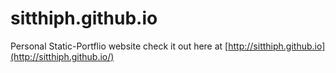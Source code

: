 # sitthiph.github.io
Personal Static-Portflio website
check it out here at [http://sitthiph.github.io](http://sitthiph.github.io/)
